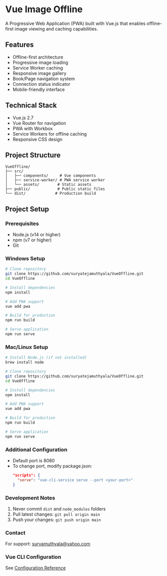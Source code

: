# Vue Image Offline

A Progressive Web Application (PWA) built with Vue.js that enables offline-first image viewing and caching capabilities.

## Features
- Offline-first architecture
- Progressive image loading
- Service Worker caching
- Responsive image gallery
- Book/Page navigation system
- Connection status indicator
- Mobile-friendly interface

## Technical Stack
- Vue.js 2.7
- Vue Router for navigation
- PWA with Workbox
- Service Workers for offline caching
- Responsive CSS design

## Project Structure
```
VueOffline/
├── src/
│   ├── components/     # Vue components
│   ├── service-worker/ # PWA service worker
│   └── assets/        # Static assets
├── public/            # Public static files
└── dist/             # Production build
```

## Project Setup

### Prerequisites
- Node.js (v14 or higher)
- npm (v7 or higher)
- Git

### Windows Setup
```bash
# Clone repository
git clone https://github.com/suryatejamuthyala/VueOffline.git
cd VueOffline

# Install dependencies
npm install

# Add PWA support
vue add pwa

# Build for production
npm run build

# Serve application
npm run serve
```

### Mac/Linux Setup
```bash
# Install Node.js (if not installed)
brew install node

# Clone repository
git clone https://github.com/suryatejamuthyala/VueOffline.git
cd VueOffline

# Install dependencies
npm install

# Add PWA support
vue add pwa

# Build for production
npm run build

# Serve application
npm run serve
```

### Additional Configuration

- Default port is 8080
- To change port, modify package.json:
  ```json
  "scripts": {
    "serve": "vue-cli-service serve --port <your-port>"
  }
  ```

### Development Notes

1. Never commit `dist` and `node_modules` folders
2. Pull latest changes: `git pull origin main`
3. Push your changes: `git push origin main`

### Contact

For support: suryamuthyala@yahoo.com

### Vue CLI Configuration
See [Configuration Reference](https://cli.vuejs.org/config/)
